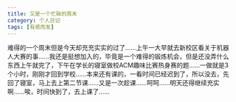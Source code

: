```yaml
---
title: 又是一个忙碌的周末
category: 个人日记
tags: [有感而发]
---
```


难得的一个周末但是今天却充充实实的过了……上午一大早就去新校区看关于机器人大赛的事……我还是挺想加入的，毕竟是一个难得的锻炼机会，但是还没弄什么东西上午就完了，下午在学长的寝室做校ACM趣味比赛热身赛的题……一做就是3个小时，刚刚才回到学校……本来还有课的，一看时间已经迟到了，所以没去，先回了寝室，马上去上第二节课……又是一次趁课……呵呵……明天还得继续充实啊……唉，时间快到了，去上课了……
